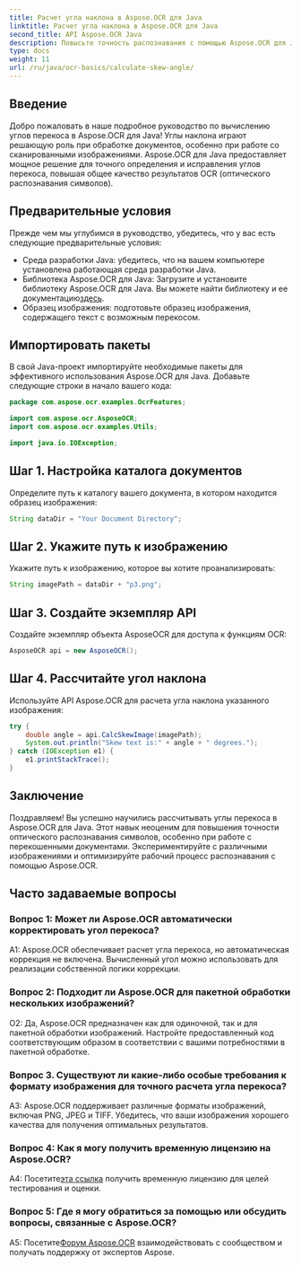 ```yaml
---
title: Расчет угла наклона в Aspose.OCR для Java
linktitle: Расчет угла наклона в Aspose.OCR для Java
second_title: API Aspose.OCR Java
description: Повысьте точность распознавания с помощью Aspose.OCR для Java. Научитесь рассчитывать углы перекоса шаг за шагом. Улучшите обработку документов без особых усилий.
type: docs
weight: 11
url: /ru/java/ocr-basics/calculate-skew-angle/
---
```

## Введение

Добро пожаловать в наше подробное руководство по вычислению углов перекоса в Aspose.OCR для Java! Углы наклона играют решающую роль при обработке документов, особенно при работе со сканированными изображениями. Aspose.OCR для Java предоставляет мощное решение для точного определения и исправления углов перекоса, повышая общее качество результатов OCR (оптического распознавания символов).

## Предварительные условия

Прежде чем мы углубимся в руководство, убедитесь, что у вас есть следующие предварительные условия:

- Среда разработки Java: убедитесь, что на вашем компьютере установлена работающая среда разработки Java.
-  Библиотека Aspose.OCR для Java: Загрузите и установите библиотеку Aspose.OCR для Java. Вы можете найти библиотеку и ее документацию[здесь](https://reference.aspose.com/ocr/java/).
- Образец изображения: подготовьте образец изображения, содержащего текст с возможным перекосом.

## Импортировать пакеты

В свой Java-проект импортируйте необходимые пакеты для эффективного использования Aspose.OCR для Java. Добавьте следующие строки в начало вашего кода:

```java
package com.aspose.ocr.examples.OcrFeatures;

import com.aspose.ocr.AsposeOCR;
import com.aspose.ocr.examples.Utils;

import java.io.IOException;
```

## Шаг 1. Настройка каталога документов

Определите путь к каталогу вашего документа, в котором находится образец изображения:

```java
String dataDir = "Your Document Directory";
```

## Шаг 2. Укажите путь к изображению

Укажите путь к изображению, которое вы хотите проанализировать:

```java
String imagePath = dataDir + "p3.png";
```

## Шаг 3. Создайте экземпляр API

Создайте экземпляр объекта AsposeOCR для доступа к функциям OCR:

```java
AsposeOCR api = new AsposeOCR();
```

## Шаг 4. Рассчитайте угол наклона

Используйте API Aspose.OCR для расчета угла наклона указанного изображения:

```java
try {
    double angle = api.CalcSkewImage(imagePath);
    System.out.println("Skew text is:" + angle + " degrees.");
} catch (IOException e1) {
    e1.printStackTrace();
}
```

## Заключение

Поздравляем! Вы успешно научились рассчитывать углы перекоса в Aspose.OCR для Java. Этот навык неоценим для повышения точности оптического распознавания символов, особенно при работе с перекошенными документами. Экспериментируйте с различными изображениями и оптимизируйте рабочий процесс распознавания с помощью Aspose.OCR.

## Часто задаваемые вопросы

### Вопрос 1: Может ли Aspose.OCR автоматически корректировать угол перекоса?

A1: Aspose.OCR обеспечивает расчет угла перекоса, но автоматическая коррекция не включена. Вычисленный угол можно использовать для реализации собственной логики коррекции.

### Вопрос 2: Подходит ли Aspose.OCR для пакетной обработки нескольких изображений?

О2: Да, Aspose.OCR предназначен как для одиночной, так и для пакетной обработки изображений. Настройте предоставленный код соответствующим образом в соответствии с вашими потребностями в пакетной обработке.

### Вопрос 3. Существуют ли какие-либо особые требования к формату изображения для точного расчета угла перекоса?

A3: Aspose.OCR поддерживает различные форматы изображений, включая PNG, JPEG и TIFF. Убедитесь, что ваши изображения хорошего качества для получения оптимальных результатов.

### Вопрос 4: Как я могу получить временную лицензию на Aspose.OCR?

 А4: Посетите[эта ссылка](https://purchase.aspose.com/temporary-license/) получить временную лицензию для целей тестирования и оценки.

### Вопрос 5: Где я могу обратиться за помощью или обсудить вопросы, связанные с Aspose.OCR?

 A5: Посетите[Форум Aspose.OCR](https://forum.aspose.com/c/ocr/16) взаимодействовать с сообществом и получать поддержку от экспертов Aspose.